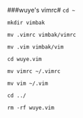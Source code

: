 ###wuye's vimrc#
<code>cd ~  
mkdir vimbak  
mv .vimrc vimbak/vimrc  
mv .vim vimbak/vim  
cd wuye.vim  
mv vimrc ~/.vimrc  
mv vim ~/.vim  
cd ../  
rm -rf wuye.vim  
</code>
